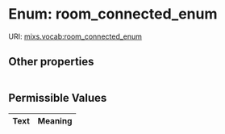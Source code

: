 
# Enum: room_connected_enum




URI: [mixs.vocab:room_connected_enum](https://w3id.org/mixs/vocab/room_connected_enum)


## Other properties

|  |  |  |
| --- | --- | --- |

## Permissible Values

| Text | Meaning |
| :--- | --------: |

